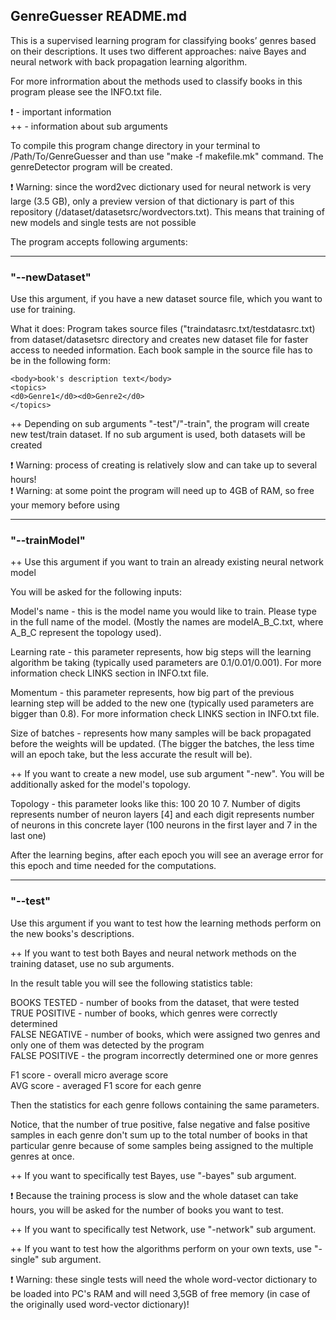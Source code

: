 GenreGuesser README.md
----------------------------------------
This is a supervised learning program for classifying books’ genres based on their descriptions. It uses two different approaches: naive Bayes and neural network with back propagation learning algorithm.

For more infrormation about the methods used to classify books in this program please see the INFO.txt file.

❗️  - important information\
++  - information about sub arguments

To compile this program change directory in your terminal to /Path/To/GenreGuesser and than use "make -f makefile.mk" command. The genreDetector program will be created.

❗️ Warning: since the word2vec dictionary used for neural network is very large (3.5 GB), only a preview version of that dictionary is part of this repository (/dataset/datasetsrc/wordvectors.txt). This means that training of new models and single tests are not possible

The program accepts following arguments:

----------------------------------------
### "--newDataset"

Use this argument, if you have a new dataset source file, which you want to use for training. 

What it does: Program takes source files ("traindatasrc.txt/testdatasrc.txt) from dataset/datasetsrc directory and creates new dataset file for faster access to needed information. Each book sample in the source file has to be in the following form:

```
<body>book's description text</body>
<topics>
<d0>Genre1</d0><d0>Genre2</d0>
</topics>
```

++ Depending on sub arguments "-test"/"-train", the program will create new test/train dataset. If no sub argument is used, both datasets will be created

❗️ Warning: process of creating is relatively slow and can take up to several hours!\
❗️ Warning: at some point the program will need up to 4GB of RAM, so free your memory before using

----------------------------------------
### "--trainModel"

++ Use this argument if you want to train an already existing neural network model

You will be asked for the following inputs:

Model's name - this is the model name you would like to train. Please type in the full name of the model. (Mostly the names are modelA_B_C.txt, where A_B_C represent the topology used).

Learning rate - this parameter represents, how big steps will the learning algorithm be taking (typically used parameters are 0.1/0.01/0.001). For more information check LINKS section in INFO.txt file.

Momentum - this parameter represents, how big part of the previous learning step will be added to the new one (typically used parameters are bigger than 0.8). For more information check LINKS section in INFO.txt file.

Size of batches - represents how many samples will be back propagated before the weights will be updated. (The bigger the batches, the less time will an epoch take, but the less accurate the result will be).

++ If you want to create a new model, use sub argument "-new". You will be additionally asked for the model's topology.

Topology - this parameter looks like this: 100 20 10 7. Number of digits represents number of neuron layers [4] and each digit represents number of neurons in this concrete layer (100 neurons in the first layer and 7 in the last one)

After the learning begins, after each epoch you will see an average error for this epoch and time needed for the computations.

----------------------------------------
### "--test"

Use this argument if you want to test how the learning methods perform on the new books's descriptions.

++ If you want to test both Bayes and neural network methods on the training dataset, use no sub arguments.

In the result table you will see the following statistics table:

BOOKS TESTED - number of books from the dataset, that were tested\
TRUE POSITIVE - number of books, which genres were correctly determined\
FALSE NEGATIVE - number of books, which were assigned two genres and only one of them was detected by the program\
FALSE POSITIVE - the program incorrectly determined one or more genres

F1 score - overall micro average score\
AVG score - averaged F1 score for each genre

Then the statistics for each genre follows containing the same parameters.

Notice, that the number of true positive, false negative and false positive samples in each genre don't sum up to the total number of books in that particular genre because of some samples being assigned to the multiple genres at once.


++ If you want to specifically test Bayes, use "-bayes" sub argument.

❗️ Because the training process is slow and the whole dataset can take hours, you will be asked for the number of books you want to test.

++ If you want to specifically test Network, use "-network" sub argument.

++ If you want to test how the algorithms perform on your own texts, use "-single" sub argument.

❗️ Warning: these single tests will need the whole word-vector dictionary to be loaded into PC's RAM and will need 3,5GB of free memory (in case of the originally used word-vector dictionary)!










